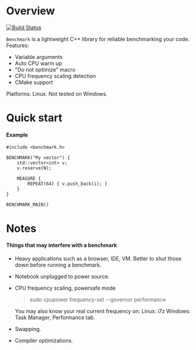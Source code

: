 # Overview
[![Build Status](https://travis-ci.com/Yukigaru/benchmark.svg?branch=master)](https://travis-ci.com/Yukigaru/benchmark)

`Benchmark` is a lightweight C++ library for reliable benchmarking your code. Features:
- Variable arguments  
- Auto CPU warm up
- "Do not optimize" macro
- CPU frequency scaling detection
- CMake support

Platforms: Linux. Not tested on Windows.

# Quick start

#### Example
```
#include <benchmark.h>

BENCHMARK("My vector") {
    std::vector<int> v;
    v.reserve(N);
    
    MEASURE {
        REPEAT(64) { v.push_back(i); }
    }
}

BENCHMARK_MAIN()
```

# Notes
#### Things that may interfere with a benchmark
- Heavy applications such as a browser, IDE, VM. Better to shut those down before running a benchmark.

- Notebook unplugged to power source.

- CPU frequency scaling, powersafe mode
    > sudo cpupower frequency-set --governor performance
    
    You may also know your real current frequency on:
    Linux: i7z
    Windows: Task Manager, Performance tab.

- Swapping.

- Compiler optimizations.
